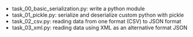 - task_00_basic_serialization.py: write a python module
- task_01_pickle.py: serialize and deserialize custom python with pickle
- task_02_csv.py: reading data from one format (CSV) to JSON format
- task_03_xml.py: reading data using XML as an alternative format JSON